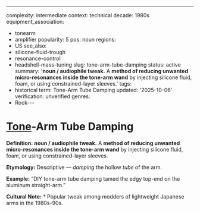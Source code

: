---
complexity: intermediate
context: technical
decade: 1980s
equipment_association:
- tonearm
- amplifier
popularity: 5
pos: noun
regions:
- US
see_also:
- silicone-fluid-trough
- resonance-control
- headshell-mass-tuning
slug: tone-arm-tube-damping
status: active
summary: '**noun / audiophile tweak.** A **method of reducing unwanted micro-resonances
  inside the tone-arm wand** by injecting silicone fluid, foam, or using constrained-layer
  sleeves.'
tags:
- historical
term: Tone-Arm Tube Damping
updated: '2025-10-06'
verification: unverified
genres:
- Rock---

# [Tone](../t/tone-arm.md)-Arm Tube Damping

**Definition:** **noun / audiophile tweak.** A **method of reducing unwanted micro-resonances inside the tone-arm wand** by injecting silicone fluid, foam, or using constrained-layer sleeves.

**Etymology:** Descriptive — *damping* the hollow *tube* of the arm.

**Example:** “DIY tone-arm tube damping tamed the edgy top-end on the aluminum straight-arm.”

**Cultural Note:** * Popular tweak among modders of lightweight Japanese arms in the 1980s-90s.

